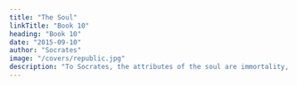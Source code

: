 ```yaml
---
title: "The Soul"
linkTitle: "Book 10"
heading: "Book 10"
date: "2015-09-10"
author: "Socrates"
image: "/covers/republic.jpg"
description: "To Socrates, the attributes of the soul are immortality, reincarnation, and having chakras (spinning whorls) on the anthakarana (spindle of the whorls)"
---
```

